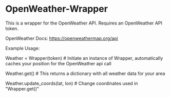 # OpenWeather-Wrapper
This is a wrapper for the OpenWeather API. Requires an OpenWeather API token.

OpenWeather Docs: https://openweathermap.org/api

Example Usage:

Weather = Wrapper(token) # Initiate an instance of Wrapper, automatically caches your position for the OpenWeather api call

Weather.get() # This returns a dictionary with all weather data for your area

Weather.update_coords(lat, lon) # Change coordinates used in "Wrapper.get()"
